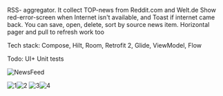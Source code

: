RSS- aggregator. It collect TOP-news from Reddit.com and Welt.de
Show red-error-screen when Internet isn't available, and Toast if internet came back.
You can save, open, delete, sort by source news item. 
Horizontal pager and pull to refresh work too

Tech stack: Compose, Hilt, Room, Retrofit 2, Glide, ViewModel, Flow

Todo: UI+ Unit tests

![NewsFeed](https://github.com/MaScFx/News_feed/assets/29680867/592a513b-4411-4644-9914-404fedeb91e6)

![1](https://github.com/MaScFx/News_feed/assets/29680867/661e2eb2-b0b9-4635-ac0a-ba7efdf07cc0)![2](https://github.com/MaScFx/News_feed/assets/29680867/1e6ebd28-8a80-4767-acc4-02ef68315d9f)
![3](https://github.com/MaScFx/News_feed/assets/29680867/82e4187d-dc88-4033-bde8-f43c0a6e2863)![4](https://github.com/MaScFx/News_feed/assets/29680867/473a038b-0d22-446d-a9cf-aa77e061b60c)








